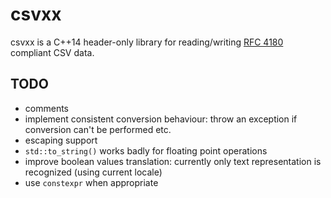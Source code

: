 # csvxx
csvxx is a C++14 header-only library for reading/writing [RFC 4180](https://tools.ietf.org/html/rfc4180) compliant CSV data.

## TODO
* comments
* implement consistent conversion behaviour: throw an exception if conversion can't be performed etc.
* escaping support
* `std::to_string()` works badly for floating point operations
* improve boolean values translation: currently only text representation is recognized (using current locale)
* use `constexpr` when appropriate
